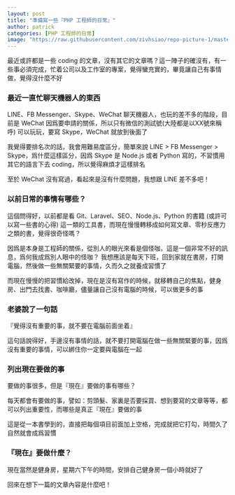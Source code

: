 ```yaml
---
layout: post
title: "準備寫一些『PHP 工程師的日常』"
author: patrick
categories: [PHP 工程師的日常]
image: "https://raw.githubusercontent.com/zivhsiao/repo-picture-1/master/images/daily/computer-settings.jpg"  
---
```


最近或許都是一些 coding 的文章，沒有其它的文章嗎？這一陣子的確沒有，有一些事必須完成，忙着公司以及工作室的專案，覺得蠻充實的，畢竟讓自己有事情做，覺得沒什麼不好

### 最近一直忙聊天機器人的東西

LINE、FB Messenger、Skype、WeChat 聊天機器人，也玩的差不多的階段，目前是 WeChat 因爲要申請的關係，所以只有微信的測試號(大陸都是以XX號來稱呼) 可以玩玩，要寫 Skype，WeChat 就放到後面了

我覺得要排名次的話，我會用難易度區分，簡單來說 LINE > FB Messenger > Skype，爲什麼這樣區分，因爲 Skype 是 Node.js 或者 Python 寫的，不習慣用其它的語言下去 coding，所以覺得麻煩才這樣排名

至於 WeChat 沒有寫過，看起來是沒有什麼問題，我想跟 LINE 差不多吧！

### 以前日常的事情有哪些？

這個問得好，以前都是看 Git、Laravel、SEO、Node.js、Python 的書籍 (或許可以寫一些書的心得) 這一類的工具書，而現在慢慢轉移成如何寫文章、零秒反應力之類的書，覺得很奇怪嗎？

因爲是本身是工程師的關係，從別人的眼光來看是個怪咖，這是一個非常不好的訊息，爲何我成爲別人眼中的怪咖？
我想應該是每天下班，回到家就在書房，打開電腦，然後做一些無關緊要的事情，久而久之就養成習慣了

而現在慢慢的把習慣給改掉，現在是沒有寫作的時候，就移轉自己的焦點，健身房、出門去找書、咖啡廳，儘量讓自己沒有電腦的時候，可以做更多的事

### 老婆說了一句話

『覺得沒有重要的事，就不要在電腦前面坐着』

這句話說得好，手邊沒有事情的話，就不要打開電腦在做一些無關緊要的事，因爲沒有重要的事情，可以綁住你一定要與電腦在一起

### 列出現在要做的事

要做的事很多，但是『現在』要做的事有哪些？

每天都會有要做的事，譬如：剪頭髮、家裏是否要採買、想到要寫的文章等等，都可以列出重要性，而哪些是真正『現在』要做的事

這是從一本書學到的，直接把每個項目前面加上空格，完成就把它打勾，時間久了自然就會成爲習慣

### 『現在』要做什麼？

現在當然是健身房，星期六下午的時間，安排自己健身房一個小時就好了

回來在想下一篇的文章內容是什麼吧！